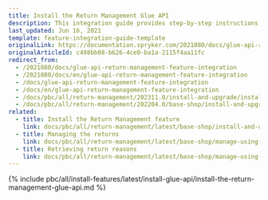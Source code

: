 ```yaml
---
title: Install the Return Management Glue API
description: This integration guide provides step-by-step instructions on integrating Glue API - Return Management feature into your project.
last_updated: Jun 16, 2021
template: feature-integration-guide-template
originalLink: https://documentation.spryker.com/2021080/docs/glue-api-return-management-feature-integration
originalArticleId: c498bb08-b626-4ce0-ba1a-2115f4aa11fc
redirect_from:
  - /2021080/docs/glue-api-return-management-feature-integration
  - /2021080/docs/en/glue-api-return-management-feature-integration
  - /docs/glue-api-return-management-feature-integration
  - /docs/en/glue-api-return-management-feature-integration
  - /docs/pbc/all/return-management/202311.0/install-and-upgrade/install-the-return-management-glue-api.html
  - /docs/pbc/all/return-management/202204.0/base-shop/install-and-upgrade/install-the-return-management-glue-api.html
related:
  - title: Install the Return Management feature
    link: docs/pbc/all/return-management/latest/base-shop/install-and-upgrade/install-the-return-management-feature.html
  - title: Managing the returns
    link: docs/pbc/all/return-management/latest/base-shop/manage-using-glue-api/glue-api-manage-returns.html
  - title: Retrieving return reasons
    link: docs/pbc/all/return-management/latest/base-shop/manage-using-glue-api/glue-api-retrieve-return-reasons.html
---
```


{% include pbc/all/install-features/latest/install-glue-api/install-the-return-management-glue-api.md %} <!-- To edit, see /_includes/pbc/all/install-features/202311.0/install-glue-api/install-the-return-management-glue-api.md -->
